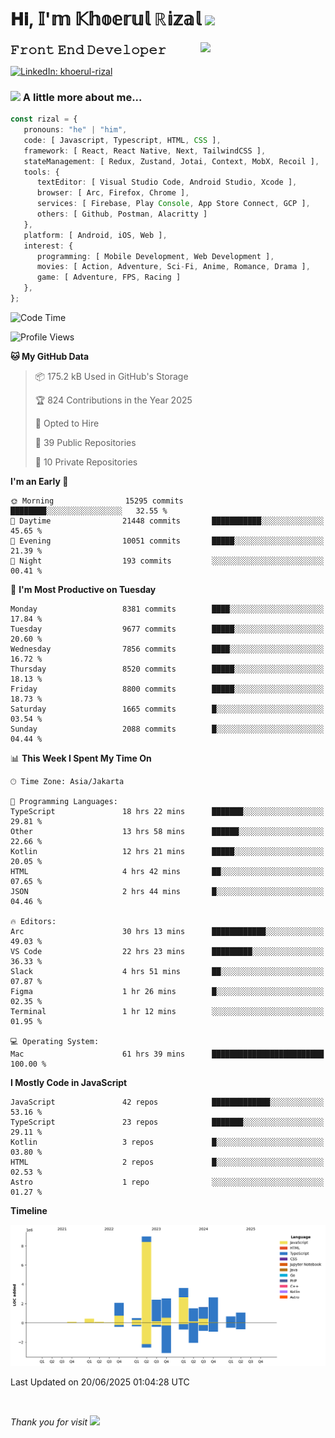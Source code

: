 <h1> 𝐇𝐢, 𝕀'𝕞 𝕂𝕙𝕠𝕖𝕣𝕦𝕝 ℝ𝕚𝕫𝕒𝕝 <img src="https://media.giphy.com/media/mGcNjsfWAjY5AEZNw6/giphy.gif" width="50"></h1>
<img align='right' src="https://media.giphy.com/media/v1.Y2lkPTc5MGI3NjExOWI2ajR2NGJubzBsZHFuaHMwajRrcDNsNXJwOG8yb3F0NjhkNXF4OSZlcD12MV9pbnRlcm5hbF9naWZfYnlfaWQmY3Q9cw/fkZukR450RQ1qnGaq9/giphy.gif" width="200">
<strong style="font-size:20px;">𝙵𝚛𝚘𝚗𝚝 𝙴𝚗𝚍 𝙳𝚎𝚟𝚎𝚕𝚘𝚙𝚎𝚛</strong>
</p></em>

[![LinkedIn: khoerul-rizal](https://img.shields.io/badge/khoerul--rizal-blue?style=flat-square&logo=Linkedin&logoColor=white&link=https://www.linkedin.com/in/khoerul-rizal/)](https://www.linkedin.com/in/khoerul-rizal/)

### <img src="https://media.giphy.com/media/VgCDAzcKvsR6OM0uWg/giphy.gif" width="50"> A little more about me...

```typescript
const rizal = {
   pronouns: "he" | "him",
   code: [ Javascript, Typescript, HTML, CSS ],
   framework: [ React, React Native, Next, TailwindCSS ],
   stateManagement: [ Redux, Zustand, Jotai, Context, MobX, Recoil ],
   tools: {
      textEditor: [ Visual Studio Code, Android Studio, Xcode ],
      browser: [ Arc, Firefox, Chrome ],
      services: [ Firebase, Play Console, App Store Connect, GCP ],
      others: [ Github, Postman, Alacritty ]
   },
   platform: [ Android, iOS, Web ],
   interest: {
      programming: [ Mobile Development, Web Development ],
      movies: [ Action, Adventure, Sci-Fi, Anime, Romance, Drama ],
      game: [ Adventure, FPS, Racing ]
   },
};
```

<!--START_SECTION:waka-->
![Code Time](http://img.shields.io/badge/Code%20Time-3%2C121%20hrs%2037%20mins-blue)

![Profile Views](http://img.shields.io/badge/Profile%20Views-0-blue)

**🐱 My GitHub Data** 

> 📦 175.2 kB Used in GitHub's Storage 
 > 
> 🏆 824 Contributions in the Year 2025
 > 
> 💼 Opted to Hire
 > 
> 📜 39 Public Repositories 
 > 
> 🔑 10 Private Repositories 
 > 
**I'm an Early 🐤** 

```text
🌞 Morning                15295 commits       ████████░░░░░░░░░░░░░░░░░   32.55 % 
🌆 Daytime                21448 commits       ███████████░░░░░░░░░░░░░░   45.65 % 
🌃 Evening                10051 commits       █████░░░░░░░░░░░░░░░░░░░░   21.39 % 
🌙 Night                  193 commits         ░░░░░░░░░░░░░░░░░░░░░░░░░   00.41 % 
```
📅 **I'm Most Productive on Tuesday** 

```text
Monday                   8381 commits        ████░░░░░░░░░░░░░░░░░░░░░   17.84 % 
Tuesday                  9677 commits        █████░░░░░░░░░░░░░░░░░░░░   20.60 % 
Wednesday                7856 commits        ████░░░░░░░░░░░░░░░░░░░░░   16.72 % 
Thursday                 8520 commits        █████░░░░░░░░░░░░░░░░░░░░   18.13 % 
Friday                   8800 commits        █████░░░░░░░░░░░░░░░░░░░░   18.73 % 
Saturday                 1665 commits        █░░░░░░░░░░░░░░░░░░░░░░░░   03.54 % 
Sunday                   2088 commits        █░░░░░░░░░░░░░░░░░░░░░░░░   04.44 % 
```


📊 **This Week I Spent My Time On** 

```text
🕑︎ Time Zone: Asia/Jakarta

💬 Programming Languages: 
TypeScript               18 hrs 22 mins      ███████░░░░░░░░░░░░░░░░░░   29.81 % 
Other                    13 hrs 58 mins      ██████░░░░░░░░░░░░░░░░░░░   22.66 % 
Kotlin                   12 hrs 21 mins      █████░░░░░░░░░░░░░░░░░░░░   20.05 % 
HTML                     4 hrs 42 mins       ██░░░░░░░░░░░░░░░░░░░░░░░   07.65 % 
JSON                     2 hrs 44 mins       █░░░░░░░░░░░░░░░░░░░░░░░░   04.46 % 

🔥 Editors: 
Arc                      30 hrs 13 mins      ████████████░░░░░░░░░░░░░   49.03 % 
VS Code                  22 hrs 23 mins      █████████░░░░░░░░░░░░░░░░   36.33 % 
Slack                    4 hrs 51 mins       ██░░░░░░░░░░░░░░░░░░░░░░░   07.87 % 
Figma                    1 hr 26 mins        █░░░░░░░░░░░░░░░░░░░░░░░░   02.35 % 
Terminal                 1 hr 12 mins        ░░░░░░░░░░░░░░░░░░░░░░░░░   01.95 % 

💻 Operating System: 
Mac                      61 hrs 39 mins      █████████████████████████   100.00 % 
```

**I Mostly Code in JavaScript** 

```text
JavaScript               42 repos            █████████████░░░░░░░░░░░░   53.16 % 
TypeScript               23 repos            ███████░░░░░░░░░░░░░░░░░░   29.11 % 
Kotlin                   3 repos             █░░░░░░░░░░░░░░░░░░░░░░░░   03.80 % 
HTML                     2 repos             █░░░░░░░░░░░░░░░░░░░░░░░░   02.53 % 
Astro                    1 repo              ░░░░░░░░░░░░░░░░░░░░░░░░░   01.27 % 
```



**Timeline**

![Lines of Code chart](https://raw.githubusercontent.com/khoerulrizal/khoerulrizal/main/assets/bar_graph.png)


 Last Updated on 20/06/2025 01:04:28 UTC
<!--END_SECTION:waka-->
</details>
<br/>

<em>Thank you for visit</em> <img src="https://media.giphy.com/media/v1.Y2lkPTc5MGI3NjExcHdvNm1qZWtjaGw0ZjdwM3Z3NnY2dHlueTVuODBta2FiY20wM2YybSZlcD12MV9pbnRlcm5hbF9naWZfYnlfaWQmY3Q9cw/tV25tpdKqdFa9x81k2/giphy.gif" width="40">
